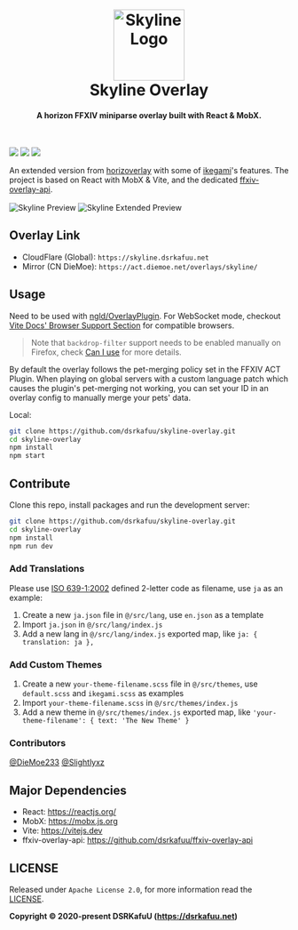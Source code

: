 <h1 align="center">
  <img src="https://raw.githubusercontent.com/dsrkafuu/skyline-overlay/main/assets/logo.svg" alt="Skyline Logo" width="128" /><br />
  Skyline Overlay
  <br />
</h1>

<h4 align="center">A horizon FFXIV miniparse overlay built with React & MobX.</h4>
<br />

![](https://img.shields.io/github/package-json/v/dsrkafuu/skyline-overlay)
![](https://img.shields.io/badge/ffxiv%20tested-5.5-orange)
![](https://img.shields.io/github/license/dsrkafuu/skyline-overlay)

An extended version from [horizoverlay](https://github.com/bsides/horizoverlay/) with some of [ikegami](https://github.com/hibiyasleep/ikegami)'s features. The project is based on React with MobX & Vite, and the dedicated [ffxiv-overlay-api](https://github.com/dsrkafuu/ffxiv-overlay-api).

<img align="center" src="https://raw.githubusercontent.com/dsrkafuu/skyline-overlay/main/assets/preview-v1.6.0.jpg" alt="Skyline Preview" />
<img align="center" src="https://raw.githubusercontent.com/dsrkafuu/skyline-overlay/main/assets/preview-v2.0.0.jpg" alt="Skyline Extended Preview" />

## Overlay Link

- CloudFlare (Global): `https://skyline.dsrkafuu.net`
- Mirror (CN DieMoe): `https://act.diemoe.net/overlays/skyline/`

## Usage

Need to be used with [ngld/OverlayPlugin](https://github.com/ngld/OverlayPlugin). For WebSocket mode, checkout [Vite Docs' Browser Support Section](https://vitejs.dev/guide/#browser-support) for compatible browsers.

> Note that `backdrop-filter` support needs to be enabled manually on Firefox, check [Can I use](https://caniuse.com/css-backdrop-filter) for more details.

By default the overlay follows the pet-merging policy set in the FFXIV ACT Plugin. When playing on global servers with a custom language patch which causes the plugin's pet-merging not working, you can set your ID in an overlay config to manually merge your pets' data.

Local:

```bash
git clone https://github.com/dsrkafuu/skyline-overlay.git
cd skyline-overlay
npm install
npm start
```

## Contribute

Clone this repo, install packages and run the development server:

```bash
git clone https://github.com/dsrkafuu/skyline-overlay.git
cd skyline-overlay
npm install
npm run dev
```

### Add Translations

Please use [ISO 639-1:2002](https://en.wikipedia.org/wiki/List_of_ISO_639-1_codes) defined 2-letter code as filename, use `ja` as an example:

1. Create a new `ja.json` file in `@/src/lang`, use `en.json` as a template
2. Import `ja.json` in `@/src/lang/index.js`
3. Add a new lang in `@/src/lang/index.js` exported map, like `ja: { translation: ja },`

### Add Custom Themes

1. Create a new `your-theme-filename.scss` file in `@/src/themes`, use `default.scss` and `ikegami.scss` as examples
2. Import `your-theme-filename.scss` in `@/src/themes/index.js`
3. Add a new theme in `@/src/themes/index.js` exported map, like `'your-theme-filename': { text: 'The New Theme' }`

### Contributors

[@DieMoe233](https://github.com/DieMoe233) [@Slightlyxz](https://github.com/Slightlyxz)

## Major Dependencies

- React: <https://reactjs.org/>
- MobX: <https://mobx.js.org>
- Vite: <https://vitejs.dev>
- ffxiv-overlay-api: <https://github.com/dsrkafuu/ffxiv-overlay-api>

## LICENSE

Released under `Apache License 2.0`, for more information read the [LICENSE](https://github.com/dsrkafuu/skyline-overlay/blob/main/LICENSE).

**Copyright © 2020-present DSRKafuU (<https://dsrkafuu.net>)**
